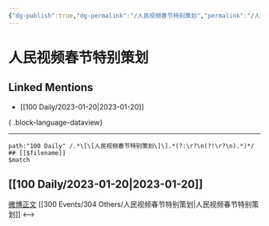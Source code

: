 ```yaml
---
{"dg-publish":true,"dg-permalink":"/人民视频春节特别策划","permalink":"/人民视频春节特别策划/","created":"2023-01-21T15:08:31.000+08:00","updated":"2023-08-24T19:28:49.626+08:00"}
---
```


# 人民视频春节特别策划

## Linked Mentions
- [[100 Daily/2023-01-20\|2023-01-20]]

{ .block-language-dataview}

---

```expander
path:"100 Daily" /.*\[\[人民视频春节特别策划\]\].*(?:\r?\n(?!\r?\n).*)*/
## [[$filename]]
$match
```
## [[100 Daily/2023-01-20\|2023-01-20]]
[微博正文](https://m.weibo.cn/2057327125/4859955724687382) [[300 Events/304 Others/人民视频春节特别策划\|人民视频春节特别策划]]
<-->